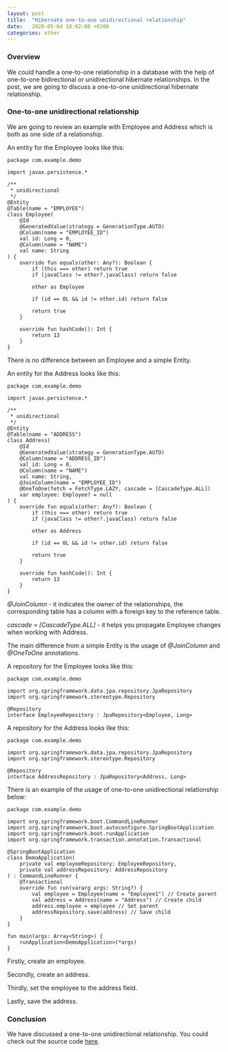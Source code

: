 ```yaml
---
layout: post
title:  "Hibernate one-to-one unidirectional relationship"
date:   2020-05-04 18:02:00 +0300
categories: other
---
```


### Overview 

We could handle a one-to-one relationship in a database with the help of one-to-one bidirectional or unidirectional hibernate relationships.
In the post, we are going to discuss a one-to-one unidirectional hibernate relationship. 

### One-to-one unidirectional relationship

We are going to review an example with Employee and Address which is both as one side of a relationship.

An entity for the Employee looks like this:

```
package com.example.demo

import javax.persistence.*

/**
 * unidirectional
 */
@Entity
@Table(name = "EMPLOYEE")
class Employee(
    @Id
    @GeneratedValue(strategy = GenerationType.AUTO)
    @Column(name = "EMPLOYEE_ID")
    val id: Long = 0,
    @Column(name = "NAME")
    val name: String
) {
    override fun equals(other: Any?): Boolean {
        if (this === other) return true
        if (javaClass != other?.javaClass) return false

        other as Employee

        if (id == 0L && id != other.id) return false

        return true
    }

    override fun hashCode(): Int {
        return 13
    }
}
```

There is no difference between an Employee and a simple Entity.

An entity for the Address looks like this:

```
package com.example.demo

import javax.persistence.*

/**
 * unidirectional
 */
@Entity
@Table(name = "ADDRESS")
class Address(
    @Id
    @GeneratedValue(strategy = GenerationType.AUTO)
    @Column(name = "ADDRESS_ID")
    val id: Long = 0,
    @Column(name = "NAME")
    val name: String,
    @JoinColumn(name = "EMPLOYEE_ID")
    @OneToOne(fetch = FetchType.LAZY, cascade = [CascadeType.ALL])
    var employee: Employee? = null
) {
    override fun equals(other: Any?): Boolean {
        if (this === other) return true
        if (javaClass != other?.javaClass) return false

        other as Address

        if (id == 0L && id != other.id) return false

        return true
    }

    override fun hashCode(): Int {
        return 13
    }
}
```

*@JoinColumn* - it indicates the owner of the relationships, the corresponding table has a column with a foreign key to the reference table.

*cascade = [CascadeType.ALL]* - it helps you propagate Employee changes when working with Address.

The main difference from a simple Entity is the usage of *@JoinColumn* and *@OneToOne* annotations.

A repository for the Employee looks like this:

```
package com.example.demo

import org.springframework.data.jpa.repository.JpaRepository
import org.springframework.stereotype.Repository

@Repository
interface EmployeeRepository : JpaRepository<Employee, Long>
```

A repository for the Address looks like this:

```
package com.example.demo

import org.springframework.data.jpa.repository.JpaRepository
import org.springframework.stereotype.Repository

@Repository
interface AddressRepository : JpaRepository<Address, Long>
```

There is an example of the usage of one-to-one unidirectional relationship below:

```
package com.example.demo

import org.springframework.boot.CommandLineRunner
import org.springframework.boot.autoconfigure.SpringBootApplication
import org.springframework.boot.runApplication
import org.springframework.transaction.annotation.Transactional

@SpringBootApplication
class DemoApplication(
	private val employeeRepository: EmployeeRepository,
	private val addressRepository: AddressRepository
) : CommandLineRunner {
	@Transactional
	override fun run(vararg args: String?) {
		val employee = Employee(name = "Employee1") // Create parent
		val address = Address(name = "Address") // Create child
		address.employee = employee // Set parent
		addressRepository.save(address) // Save child
	}
}

fun main(args: Array<String>) {
	runApplication<DemoApplication>(*args)
}
```

Firstly, create an employee. 

Secondly, create an address. 

Thirdly, set the employee to the address field. 

Lastly, save the address.

### Conclusion

We have discussed a one-to-one unidirectional relationship.
You could check out the source code [here](https://github.com/vmaks/kotlin-hibernate-equals-hashcode).
